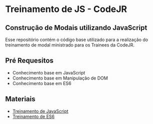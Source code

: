 # Treinamento de JS - CodeJR

## Construção de Modais utilizando JavaScript

Esse repositório contém o código base utilizado para a realização do treinamento de modal ministrado para os Trainees da CodeJR.

## Pré Requesitos
- Conhecimento base em JavaScript
- Conhecimento base em Manipulação de DOM
- Conhecimento base em ES6

## Materiais
- [Treinamento de JavaScript](https://github.com/isa56/treinamento-js-code)
- [Treinamento de ES6](https://github.com/lucasvarino/treinamento-es6-code)

